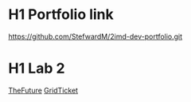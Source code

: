 # H1 Portfolio link

https://github.com/StefwardM/2imd-dev-portfolio.git

# H1 Lab 2

[TheFuture](https://codepen.io/stefwardm/pen/QWGmmgV)
[GridTicket](https://codepen.io/stefwardm/pen/gOLeeRG)